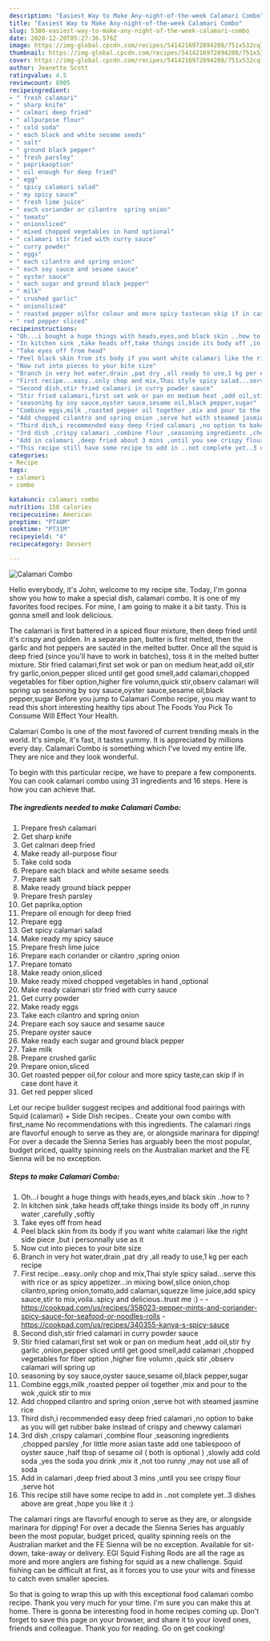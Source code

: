 ```yaml
---
description: "Easiest Way to Make Any-night-of-the-week Calamari Combo"
title: "Easiest Way to Make Any-night-of-the-week Calamari Combo"
slug: 5380-easiest-way-to-make-any-night-of-the-week-calamari-combo
date: 2020-12-20T05:27:36.576Z
image: https://img-global.cpcdn.com/recipes/5414216972894208/751x532cq70/calamari-combo-recipe-main-photo.jpg
thumbnail: https://img-global.cpcdn.com/recipes/5414216972894208/751x532cq70/calamari-combo-recipe-main-photo.jpg
cover: https://img-global.cpcdn.com/recipes/5414216972894208/751x532cq70/calamari-combo-recipe-main-photo.jpg
author: Jeanette Scott
ratingvalue: 4.5
reviewcount: 8905
recipeingredient:
- " fresh calamari"
- " sharp knife"
- " calmari deep fried"
- " allpurpose flour"
- " cold soda"
- " each black and white sesame seeds"
- " salt"
- " ground black pepper"
- " fresh parsley"
- " paprikaoption"
- " oil enough for deep fried"
- " egg"
- " spicy calamari salad"
- " my spicy sauce"
- " fresh lime juice"
- " each coriander or cilantro  spring onion"
- " tomato"
- " onionsliced"
- " mixed chopped vegetables in hand optional"
- " calamari stir fried with curry sauce"
- " curry powder"
- " eggs"
- " each cilantro and spring onion"
- " each soy sauce and sesame sauce"
- " oyster sauce"
- " each sugar and ground black pepper"
- " milk"
- " crushed garlic"
- " onionsliced"
- " roasted pepper oilfor colour and more spicy tastecan skip if in case dont have it"
- " red pepper sliced"
recipeinstructions:
- "Oh...i bought a huge things with heads,eyes,and black skin ..how to ?"
- "In kitchen sink ,take heads off,take things inside its body off ,in runny water ,carefully ,softly"
- "Take eyes off from head"
- "Peel black skin from its body if you want white calamari like the right side piece ,but i personnally use as it"
- "Now cut into pieces to your bite size"
- "Branch in very hot water,drain ,pat dry ,all ready to use,1 kg per each recipe"
- "First recipe...easy..only chop and mix,Thai style spicy salad...serve this with rice or as spicy appetizer...in mixing bowl,slice onion,chop cilantro,spring onion,tomato,add calamari,squezze lime juice,add spicy sauce,stir to mix,voila..spicy and delicious..trust me :)  https://cookpad.com/us/recipes/358023-pepper-mints-and-coriander-spicy-sauce-for-seafood-or-noodles-rolls https://cookpad.com/us/recipes/340355-kanya-s-spicy-sauce"
- "Second dish,stir fried calamari in curry powder sauce"
- "Stir fried calamari,first set wok or pan on medium heat ,add oil,stir fry garlic ,onion,pepper sliced until get good smell,add calamari ,chopped vegetables for fiber option ,higher fire volumn ,quick stir ,observ calamari will spring up"
- "seasoning by soy sauce,oyster sauce,sesame oil,black pepper,sugar"
- "Combine eggs,milk ,roasted pepper oil together ,mix and pour to the wok ,quick stir to mix"
- "Add chopped cilantro and spring onion ,serve hot with steamed jasmine rice"
- "Third dish,i recommended easy deep fried calamari ,no option to bake as you will get rubber bake instead of crispy and chewwy calamari"
- "3rd dish ,crispy calamari ,combine flour ,seasoning ingredients ,chopped parsley ,for little more asian taste add one tablespoon of oyster sauce ,half tbsp of sesame oil ( both is optional ) ,slowly add cold soda ,yes the soda you drink ,mix it ,not too runny ,may not use all of soda"
- "Add in calamari ,deep fried about 3 mins ,until you see crispy flour ,serve hot"
- "This recipe still have some recipe to add in ..not complete yet..3 dishes above are great ,hope you like it :)"
categories:
- Recipe
tags:
- calamari
- combo

katakunci: calamari combo 
nutrition: 158 calories
recipecuisine: American
preptime: "PT40M"
cooktime: "PT31M"
recipeyield: "4"
recipecategory: Dessert

---
```



![Calamari Combo](https://img-global.cpcdn.com/recipes/5414216972894208/751x532cq70/calamari-combo-recipe-main-photo.jpg)

Hello everybody, it's John, welcome to my recipe site. Today, I'm gonna show you how to make a special dish, calamari combo. It is one of my favorites food recipes. For mine, I am going to make it a bit tasty. This is gonna smell and look delicious.

The calamari is first battered in a spiced flour mixture, then deep fried until it&#39;s crispy and golden. In a separate pan, butter is first melted, then the garlic and hot peppers are sautèd in the melted butter. Once all the squid is deep fried (since you&#39;ll have to work in batches), toss it in the melted butter mixture. Stir fried calamari,first set wok or pan on medium heat,add oil,stir fry garlic,onion,pepper sliced until get good smell,add calamari,chopped vegetables for fiber option,higher fire volumn,quick stir,observ calamari will spring up seasoning by soy sauce,oyster sauce,sesame oil,black pepper,sugar Before you jump to Calamari Combo recipe, you may want to read this short interesting healthy tips about The Foods You Pick To Consume Will Effect Your Health.

Calamari Combo is one of the most favored of current trending meals in the world. It's simple, it's fast, it tastes yummy. It is appreciated by millions every day. Calamari Combo is something which I've loved my entire life. They are nice and they look wonderful.


To begin with this particular recipe, we have to prepare a few components. You can cook calamari combo using 31 ingredients and 16 steps. Here is how you can achieve that.

<!--inarticleads1-->

##### The ingredients needed to make Calamari Combo:

1. Prepare  fresh calamari
1. Get  sharp knife
1. Get  calmari deep fried
1. Make ready  all-purpose flour
1. Take  cold soda
1. Prepare  each black and white sesame seeds
1. Prepare  salt
1. Make ready  ground black pepper
1. Prepare  fresh parsley
1. Get  paprika,option
1. Prepare  oil enough for deep fried
1. Prepare  egg
1. Get  spicy calamari salad
1. Make ready  my spicy sauce
1. Prepare  fresh lime juice
1. Prepare  each coriander or cilantro  ,spring onion
1. Prepare  tomato
1. Make ready  onion,sliced
1. Make ready  mixed chopped vegetables in hand ,optional
1. Make ready  calamari stir fried with curry sauce
1. Get  curry powder
1. Make ready  eggs
1. Take  each cilantro and spring onion
1. Prepare  each soy sauce and sesame sauce
1. Prepare  oyster sauce
1. Make ready  each sugar and ground black pepper
1. Take  milk
1. Prepare  crushed garlic
1. Prepare  onion,sliced
1. Get  roasted pepper oil,for colour and more spicy taste,can skip if in case dont have it
1. Get  red pepper sliced


Let our recipe builder suggest recipes and additional food pairings with Squid (calamari) + Side Dish recipes.. Create your own combo with first_name No recommendations with this ingredients. The calamari rings are flavorful enough to serve as they are, or alongside marinara for dipping! For over a decade the Sienna Series has arguably been the most popular, budget priced, quality spinning reels on the Australian market and the FE Sienna will be no exception. 

<!--inarticleads2-->

##### Steps to make Calamari Combo:

1. Oh...i bought a huge things with heads,eyes,and black skin ..how to ?
1. In kitchen sink ,take heads off,take things inside its body off ,in runny water ,carefully ,softly
1. Take eyes off from head
1. Peel black skin from its body if you want white calamari like the right side piece ,but i personnally use as it
1. Now cut into pieces to your bite size
1. Branch in very hot water,drain ,pat dry ,all ready to use,1 kg per each recipe
1. First recipe...easy..only chop and mix,Thai style spicy salad...serve this with rice or as spicy appetizer...in mixing bowl,slice onion,chop cilantro,spring onion,tomato,add calamari,squezze lime juice,add spicy sauce,stir to mix,voila..spicy and delicious..trust me :) -  - https://cookpad.com/us/recipes/358023-pepper-mints-and-coriander-spicy-sauce-for-seafood-or-noodles-rolls - https://cookpad.com/us/recipes/340355-kanya-s-spicy-sauce
1. Second dish,stir fried calamari in curry powder sauce
1. Stir fried calamari,first set wok or pan on medium heat ,add oil,stir fry garlic ,onion,pepper sliced until get good smell,add calamari ,chopped vegetables for fiber option ,higher fire volumn ,quick stir ,observ calamari will spring up
1. seasoning by soy sauce,oyster sauce,sesame oil,black pepper,sugar
1. Combine eggs,milk ,roasted pepper oil together ,mix and pour to the wok ,quick stir to mix
1. Add chopped cilantro and spring onion ,serve hot with steamed jasmine rice
1. Third dish,i recommended easy deep fried calamari ,no option to bake as you will get rubber bake instead of crispy and chewwy calamari
1. 3rd dish ,crispy calamari ,combine flour ,seasoning ingredients ,chopped parsley ,for little more asian taste add one tablespoon of oyster sauce ,half tbsp of sesame oil ( both is optional ) ,slowly add cold soda ,yes the soda you drink ,mix it ,not too runny ,may not use all of soda
1. Add in calamari ,deep fried about 3 mins ,until you see crispy flour ,serve hot
1. This recipe still have some recipe to add in ..not complete yet..3 dishes above are great ,hope you like it :)


The calamari rings are flavorful enough to serve as they are, or alongside marinara for dipping! For over a decade the Sienna Series has arguably been the most popular, budget priced, quality spinning reels on the Australian market and the FE Sienna will be no exception. Available for sit-down, take-away or delivery. EGI Squid Fishing Rods are all the rage as more and more anglers are fishing for squid as a new challenge. Squid fishing can be difficult at first, as it forces you to use your wits and finesse to catch even smaller species. 

So that is going to wrap this up with this exceptional food calamari combo recipe. Thank you very much for your time. I'm sure you can make this at home. There is gonna be interesting food in home recipes coming up. Don't forget to save this page on your browser, and share it to your loved ones, friends and colleague. Thank you for reading. Go on get cooking!
